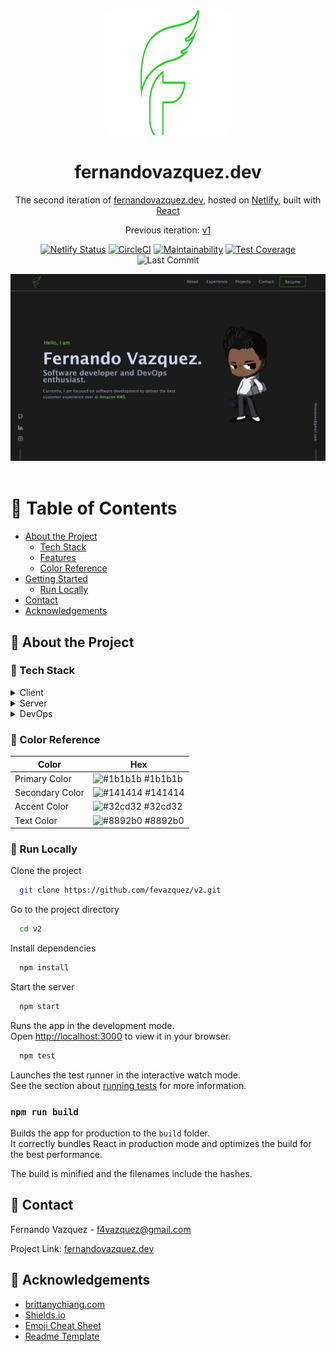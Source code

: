 <div align="center">
  <img src="./src/img/logo.svg" width=200 height=200>
  <h1>fernandovazquez.dev</h1>
  <p>
    The second iteration of <a href="https://fernandovazquez.dev/">fernandovazquez.dev</a>, hosted on 
    <a href="https://www.netlify.com">Netlify</a>, built with <a href="https://github.com/facebook/create-react-app">React</a>
  </p>
  <p align="center">
    Previous iteration:
    <a href="https://github.com/fevazquez/v1" target="_blank">v1</a>  
  </p>

[![Netlify Status](https://api.netlify.com/api/v1/badges/e62b67af-8a25-47c1-96b9-38a946fb71e2/deploy-status)](https://app.netlify.com/sites/vigilant-elion-a37e60/deploys)
[![CircleCI](https://circleci.com/gh/fevazquez/v2.svg?style=svg)](https://app.circleci.com/pipelines/github/fevazquez/v2?branch=dev&filter=all)
[![Maintainability](https://api.codeclimate.com/v1/badges/8867f04f3e43c5c05864/maintainability)](https://codeclimate.com/github/fevazquez/v2/maintainability)
[![Test Coverage](https://api.codeclimate.com/v1/badges/8867f04f3e43c5c05864/test_coverage)](https://codeclimate.com/github/fevazquez/v2/test_coverage)
![Last Commit](https://img.shields.io/github/last-commit/fevazquez/v2)

<img src="./src/img/app_screenshot.png" />

</div>

<br />

<!-- Table of Contents -->

# :notebook_with_decorative_cover: Table of Contents

- [About the Project](#star2-about-the-project)
  - [Tech Stack](#space_invader-tech-stack)
  - [Features](#dart-features)
  - [Color Reference](#art-color-reference)
- [Getting Started](#toolbox-getting-started)
  - [Run Locally](#running-run-locally)
- [Contact](#handshake-contact)
- [Acknowledgements](#gem-acknowledgements)

<!-- About the Project -->

## :star2: About the Project

<!-- TechStack -->

### :space_invader: Tech Stack

<details>
  <summary>Client</summary>
  <ul>
    <li><a href="https://reactjs.org/">React.js</a></li>
    <li><a href="https://getbootstrap.com">Bootstrap</a></li>
  </ul>
</details>

<details>
  <summary>Server</summary>
  <ul>
    <li><a href="https://www.netlify.com">Netlify</a></li>
  </ul>
</details>

<details>
<summary>DevOps</summary>
  <ul>
    <li><a href="https://www.docker.com/">Docker</a></li>
    <li><a href="https://circleci.com/">CircleCLI</a></li>
  </ul>
</details>

<!-- Color Reference -->

### :art: Color Reference

| Color           | Hex                                                              |
| --------------- | ---------------------------------------------------------------- |
| Primary Color   | ![#1b1b1b](https://via.placeholder.com/10/1b1b1b?text=+) #1b1b1b |
| Secondary Color | ![#141414](https://via.placeholder.com/10/141414?text=+) #141414 |
| Accent Color    | ![#32cd32](https://via.placeholder.com/10/32cd32?text=+) #32cd32 |
| Text Color      | ![#8892b0](https://via.placeholder.com/10/8892b0?text=+) #8892b0 |

<!-- Run Locally -->

### :running: Run Locally

Clone the project

```bash
  git clone https://github.com/fevazquez/v2.git
```

Go to the project directory

```bash
  cd v2
```

Install dependencies

```bash
  npm install
```

Start the server

```bash
  npm start
```

Runs the app in the development mode.\
Open [http://localhost:3000](http://localhost:3000) to view it in your browser.

```bash
  npm test
```

Launches the test runner in the interactive watch mode.\
See the section about [running tests](https://facebook.github.io/create-react-app/docs/running-tests) for more information.

### `npm run build`

Builds the app for production to the `build` folder.\
It correctly bundles React in production mode and optimizes the build for the best performance.

The build is minified and the filenames include the hashes.

<!-- Contact -->

## :handshake: Contact

Fernando Vazquez - f4vazquez@gmail.com

Project Link: [fernandovazquez.dev](https://www.fernandovazquez.dev)

<!-- Acknowledgments -->

## :gem: Acknowledgements

- [brittanychiang.com](https://github.com/bchiang7/v4)
- [Shields.io](https://shields.io/)
- [Emoji Cheat Sheet](https://github.com/ikatyang/emoji-cheat-sheet/blob/master/README.md#travel--places)
- [Readme Template](https://github.com/Louis3797/awesome-readme-template)
